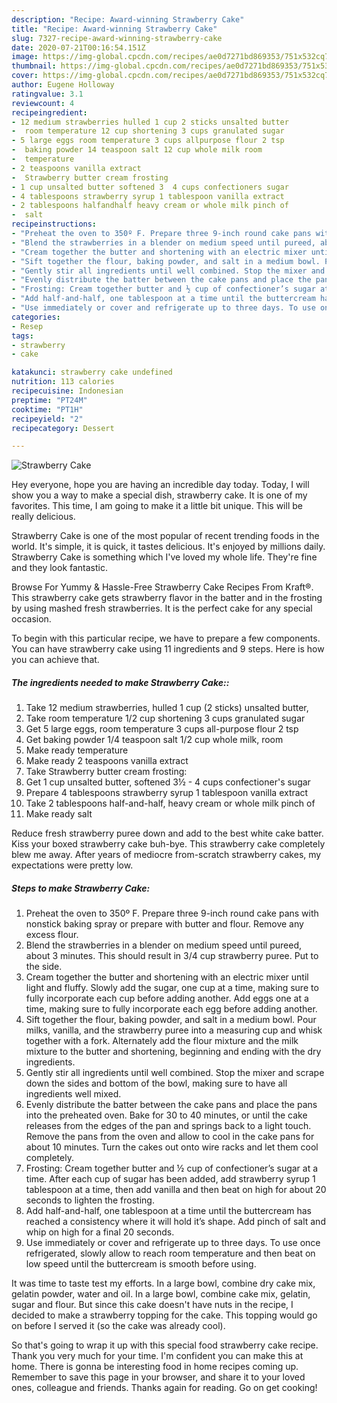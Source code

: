 ```yaml
---
description: "Recipe: Award-winning Strawberry Cake"
title: "Recipe: Award-winning Strawberry Cake"
slug: 7327-recipe-award-winning-strawberry-cake
date: 2020-07-21T00:16:54.151Z
image: https://img-global.cpcdn.com/recipes/ae0d7271bd869353/751x532cq70/strawberry-cake-recipe-main-photo.jpg
thumbnail: https://img-global.cpcdn.com/recipes/ae0d7271bd869353/751x532cq70/strawberry-cake-recipe-main-photo.jpg
cover: https://img-global.cpcdn.com/recipes/ae0d7271bd869353/751x532cq70/strawberry-cake-recipe-main-photo.jpg
author: Eugene Holloway
ratingvalue: 3.1
reviewcount: 4
recipeingredient:
- 12 medium strawberries hulled 1 cup 2 sticks unsalted butter
-  room temperature 12 cup shortening 3 cups granulated sugar
- 5 large eggs room temperature 3 cups allpurpose flour 2 tsp
-  baking powder 14 teaspoon salt 12 cup whole milk room
-  temperature
- 2 teaspoons vanilla extract
-  Strawberry butter cream frosting
- 1 cup unsalted butter softened 3  4 cups confectioners sugar
- 4 tablespoons strawberry syrup 1 tablespoon vanilla extract
- 2 tablespoons halfandhalf heavy cream or whole milk pinch of
-  salt
recipeinstructions:
- "Preheat the oven to 350º F. Prepare three 9-inch round cake pans with nonstick baking spray or prepare with butter and flour. Remove any excess flour."
- "Blend the strawberries in a blender on medium speed until pureed, about 3 minutes. This should result in 3/4 cup strawberry puree. Put to the side."
- "Cream together the butter and shortening with an electric mixer until light and fluffy. Slowly add the sugar, one cup at a time, making sure to fully incorporate each cup before adding another. Add eggs one at a time, making sure to fully incorporate each egg before adding another."
- "Sift together the flour, baking powder, and salt in a medium bowl. Pour milks, vanilla, and the strawberry puree into a measuring cup and whisk together with a fork. Alternately add the flour mixture and the milk mixture to the butter and shortening, beginning and ending with the dry ingredients."
- "Gently stir all ingredients until well combined. Stop the mixer and scrape down the sides and bottom of the bowl, making sure to have all ingredients well mixed."
- "Evenly distribute the batter between the cake pans and place the pans into the preheated oven. Bake for 30 to 40 minutes, or until the cake releases from the edges of the pan and springs back to a light touch. Remove the pans from the oven and allow to cool in the cake pans for about 10 minutes. Turn the cakes out onto wire racks and let them cool completely."
- "Frosting: Cream together butter and ½ cup of confectioner’s sugar at a time. After each cup of sugar has been added, add strawberry syrup 1 tablespoon at a time, then add vanilla and then beat on high for about 20 seconds to lighten the frosting."
- "Add half-and-half, one tablespoon at a time until the buttercream has reached a consistency where it will hold it’s shape. Add pinch of salt and whip on high for a final 20 seconds."
- "Use immediately or cover and refrigerate up to three days. To use once refrigerated, slowly allow to reach room temperature and then beat on low speed until the buttercream is smooth before using."
categories:
- Resep
tags:
- strawberry
- cake

katakunci: strawberry cake undefined
nutrition: 113 calories
recipecuisine: Indonesian
preptime: "PT24M"
cooktime: "PT1H"
recipeyield: "2"
recipecategory: Dessert

---
```



![Strawberry Cake](https://img-global.cpcdn.com/recipes/ae0d7271bd869353/751x532cq70/strawberry-cake-recipe-main-photo.jpg)

Hey everyone, hope you are having an incredible day today. Today, I will show you a way to make a special dish, strawberry cake. It is one of my favorites. This time, I am going to make it a little bit unique. This will be really delicious.

Strawberry Cake is one of the most popular of recent trending foods in the world. It's simple, it is quick, it tastes delicious. It's enjoyed by millions daily. Strawberry Cake is something which I've loved my whole life. They're fine and they look fantastic.

Browse For Yummy &amp; Hassle-Free Strawberry Cake Recipes From Kraft®. This strawberry cake gets strawberry flavor in the batter and in the frosting by using mashed fresh strawberries. It is the perfect cake for any special occasion.


To begin with this particular recipe, we have to prepare a few components. You can have strawberry cake using 11 ingredients and 9 steps. Here is how you can achieve that.

##### The ingredients needed to make Strawberry Cake::

1. Take 12 medium strawberries, hulled 1 cup (2 sticks) unsalted butter,
1. Take  room temperature 1/2 cup shortening 3 cups granulated sugar
1. Get 5 large eggs, room temperature 3 cups all-purpose flour 2 tsp
1. Get  baking powder 1/4 teaspoon salt 1/2 cup whole milk, room
1. Make ready  temperature
1. Make ready 2 teaspoons vanilla extract
1. Take  Strawberry butter cream frosting:
1. Get 1 cup unsalted butter, softened 3½ - 4 cups confectioner&#39;s sugar
1. Prepare 4 tablespoons strawberry syrup 1 tablespoon vanilla extract
1. Take 2 tablespoons half-and-half, heavy cream or whole milk pinch of
1. Make ready  salt


Reduce fresh strawberry puree down and add to the best white cake batter. Kiss your boxed strawberry cake buh-bye. This strawberry cake completely blew me away. After years of mediocre from-scratch strawberry cakes, my expectations were pretty low. 

##### Steps to make Strawberry Cake:

1. Preheat the oven to 350º F. Prepare three 9-inch round cake pans with nonstick baking spray or prepare with butter and flour. Remove any excess flour.
1. Blend the strawberries in a blender on medium speed until pureed, about 3 minutes. This should result in 3/4 cup strawberry puree. Put to the side.
1. Cream together the butter and shortening with an electric mixer until light and fluffy. Slowly add the sugar, one cup at a time, making sure to fully incorporate each cup before adding another. Add eggs one at a time, making sure to fully incorporate each egg before adding another.
1. Sift together the flour, baking powder, and salt in a medium bowl. Pour milks, vanilla, and the strawberry puree into a measuring cup and whisk together with a fork. Alternately add the flour mixture and the milk mixture to the butter and shortening, beginning and ending with the dry ingredients.
1. Gently stir all ingredients until well combined. Stop the mixer and scrape down the sides and bottom of the bowl, making sure to have all ingredients well mixed.
1. Evenly distribute the batter between the cake pans and place the pans into the preheated oven. Bake for 30 to 40 minutes, or until the cake releases from the edges of the pan and springs back to a light touch. Remove the pans from the oven and allow to cool in the cake pans for about 10 minutes. Turn the cakes out onto wire racks and let them cool completely.
1. Frosting: Cream together butter and ½ cup of confectioner’s sugar at a time. After each cup of sugar has been added, add strawberry syrup 1 tablespoon at a time, then add vanilla and then beat on high for about 20 seconds to lighten the frosting.
1. Add half-and-half, one tablespoon at a time until the buttercream has reached a consistency where it will hold it’s shape. Add pinch of salt and whip on high for a final 20 seconds.
1. Use immediately or cover and refrigerate up to three days. To use once refrigerated, slowly allow to reach room temperature and then beat on low speed until the buttercream is smooth before using.


It was time to taste test my efforts. In a large bowl, combine dry cake mix, gelatin powder, water and oil. In a large bowl, combine cake mix, gelatin, sugar and flour. But since this cake doesn&#39;t have nuts in the recipe, I decided to make a strawberry topping for the cake. This topping would go on before I served it (so the cake was already cool). 

So that's going to wrap it up with this special food strawberry cake recipe. Thank you very much for your time. I'm confident you can make this at home. There is gonna be interesting food in home recipes coming up. Remember to save this page in your browser, and share it to your loved ones, colleague and friends. Thanks again for reading. Go on get cooking!
